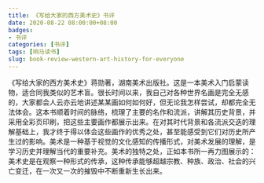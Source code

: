 ```yaml
---
title: 《写给大家的西方美术史》书评
date: 2020-08-22 08:00:00+08:00
badges:
- 书评
categories: [书评]
tags: [响马读书]
slug: book-review-western-art-history-for-everyone
---
```


《写给大家的西方美术史》蒋勋著，湖南美术出版社。这是一本美术入门启蒙读物，适合同我类似的艺术盲。很长时间以来，我自己对各种世界名画是完全无感的，大家都会人云亦云地讲述某某画如何如何好，但无论我怎样尝试，却都完全无法体会。这本书顺着时间的脉络，梳理了主要的名作和流派，讲解其历史背景，并采用全彩页印刷，把这些主要画作都展示出来。在对其时代背景和各流派交迭的理解基础上，我才终于得以体会这些画作的优秀之处，甚至能感受到它们对历史所产生过的影响。美术是一种基于视觉的文化感知的传播形式，对美术发展的理解，是学习历史并理解当代的重要补充。美术的独特之处，正如本书所一再力图展示的：美术史是在观察一种形式的传承，这种传承能够超越宗教、种族、政治、社会的兴亡变迁，在一次又一次的摧毁中不断重新生长出来。

